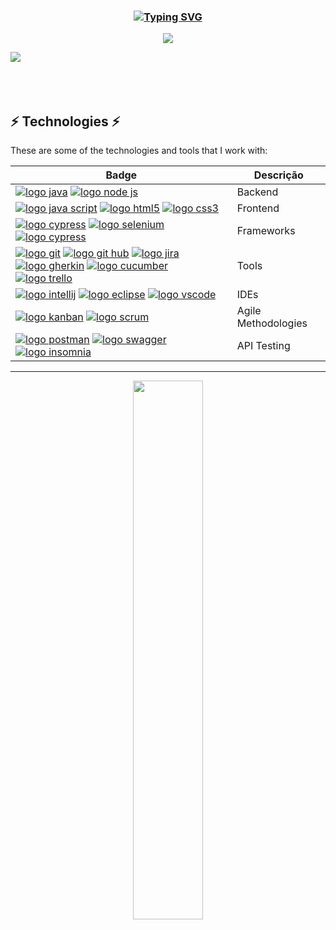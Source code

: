 <!-- **************************************************************** Silvia Avelar **************************************************************** -->
<h3 align="center"><a href="https://git.io/typing-svg"><img src="https://readme-typing-svg.demolab.com?font=Fira+Code&weight=500&size=25&pause=0&duration=4000&color=FF00FF&center=true&width=700&lines=Silvia Avelar" alt="Typing SVG" /></a></h3>

<p align="center">
<img src="https://readme-typing-svg.herokuapp.com/?font=Righteous&size=35&color=Fira&center=true&vCenter=true&width=650&height=70&duration=4000&lines=Quality+Assurance..." />

<img src="https://user-images.githubusercontent.com/73097560/115834477-dbab4500-a447-11eb-908a-139a6edaec5c.gif"><br><br><br><br>

<!-- **************************************************************** TECHNOLOGIES **************************************************************** -->

## ⚡ Technologies  ⚡

These are some of the technologies and tools that I work with:

| Badge | Descrição |
| --- | --- |
| [![logo java](https://img.shields.io/badge/-Java-007396?style=flat-square&logo=java)](#) [![logo node js](https://img.shields.io/badge/-Nodejs-339933?style=flat-square&logo=Node.js&logoColor=white)](#) | Backend | 
| [![logo java script](https://img.shields.io/badge/-JavaScript-black?style=flat-square&logo=javascript)](#) [![logo html5](https://img.shields.io/badge/-HTML5-E34F26?style=flat-square&logo=html5&logoColor=white)](#) [![logo css3](https://img.shields.io/badge/-CSS3-1572B6?style=flat-square&logo=css3)](#) | Frontend |
| [![logo cypress](https://img.shields.io/badge/-Cypress-black?style=flat-square&logo=cypress)](#) [![logo selenium](https://img.shields.io/badge/-Selenium-black?style=flat-square&logo=selenium)](#) [![logo cypress](https://img.shields.io/badge/-Cypress-black?style=flat-square&logo=cypress)](#) | Frameworks |
| [![logo git](https://img.shields.io/badge/-Git-black?style=flat-square&logo=git)](#) [![logo git hub](https://img.shields.io/badge/-GitHub-181717?style=flat-square&logo=github)](#) [![logo jira](https://img.shields.io/badge/-JIRA-0052CC?style=flat-square&logo=jira)](#) [![logo gherkin](https://img.shields.io/badge/-Gherkin-0052CC?style=flat-square&logo=gherkin)](#) [![logo cucumber](https://img.shields.io/badge/-Cucumber-0052CC?style=flat-square&logo=cucumber)](#) [![logo trello](https://img.shields.io/badge/-Trello-0052CC?style=flat-square&logo=trello)](#) | Tools |
| [![logo intellij](https://img.shields.io/badge/-IntelliJ%20IDEA-black?style=flat-square&logo=intellij-idea&logoColor=white)](#) [![logo eclipse](https://img.shields.io/badge/-Eclipse-2C2255?style=flat-square&logo=eclipse&logoColor=white)](#) [![logo vscode](https://img.shields.io/badge/-VSCode-007ACC?style=flat-square&logo=visual-studio-code&logoColor=white)](#) | IDEs |
| [![logo kanban](https://img.shields.io/badge/-Kanban-2C2255?style=flat-square&logo=kanban&logoColor=white)](#) [![logo scrum](https://img.shields.io/badge/-Scrum-007ACC?style=flat-square&logo=scrum&logoColor=white)](#) | Agile Methodologies | 
| [![logo postman](https://img.shields.io/badge/-Postman-2C2255?style=flat-square&logo=postman&logoColor=white)](#) [![logo swagger](https://img.shields.io/badge/-Swagger-007ACC?style=flat-square&logo=swagger&logoColor=white)](#) [![logo insomnia](https://img.shields.io/badge/-Insomnia-2C2255?style=flat-square&logo=insomnia&logoColor=white)](#) | API Testing |

---

<p align="center">
<img src="https://github-readme-stats.vercel.app/api/top-langs/?username=silviaavelar&theme=gotham&layout=compact"width="47%"/> 
</p>
